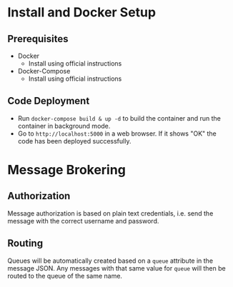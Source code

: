 # Install and Docker Setup

## Prerequisites

- Docker
    - Install using official instructions
- Docker-Compose
    - Install using official instructions

## Code Deployment

- Run `docker-compose build & up -d` to build the container and run the container in background mode.
- Go to `http://localhost:5000` in a web browser. If it shows "OK" the code has been deployed successfully.

# Message Brokering

## Authorization

Message authorization is based on plain text credentials, i.e. send the message with the correct username and password.

## Routing

Queues will be automatically created based on a `queue` attribute in the message JSON. Any messages with that same value for `queue` will then be routed to the queue of the same name.